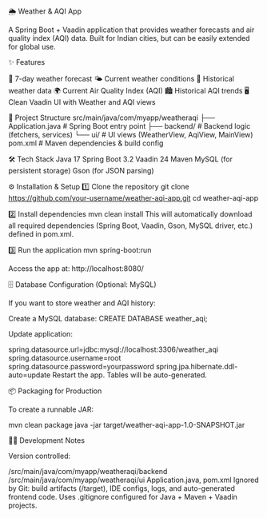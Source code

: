 🌦️ Weather & AQI App

A Spring Boot + Vaadin application that provides weather forecasts and air quality index (AQI) data.
Built for Indian cities, but can be easily extended for global use.

✨ Features

📅 7-day weather forecast
🌤️ Current weather conditions
📜 Historical weather data
🌍 Current Air Quality Index (AQI)
🏙️ Historical AQI trends
🖥️ Clean Vaadin UI with Weather and AQI views

📂 Project Structure
src/main/java/com/myapp/weatheraqi
├── Application.java # Spring Boot entry point
├── backend/ # Backend logic (fetchers, services)
└── ui/ # UI views (WeatherView, AqiView, MainView)
pom.xml # Maven dependencies & build config

🛠️ Tech Stack
Java 17
Spring Boot 3.2
Vaadin 24
Maven
MySQL (for persistent storage)
Gson (for JSON parsing)

⚙️ Installation & Setup
1️⃣ Clone the repository
git clone https://github.com/your-username/weather-aqi-app.git
cd weather-aqi-app

2️⃣ Install dependencies
mvn clean install
This will automatically download all required dependencies (Spring Boot, Vaadin, Gson, MySQL driver, etc.) defined in pom.xml.

3️⃣ Run the application
mvn spring-boot:run

Access the app at:
http://localhost:8080/

🗄️ Database Configuration (Optional: MySQL)

If you want to store weather and AQI history:

Create a MySQL database:
CREATE DATABASE weather_aqi;

Update application:

spring.datasource.url=jdbc:mysql://localhost:3306/weather_aqi
spring.datasource.username=root
spring.datasource.password=yourpassword
spring.jpa.hibernate.ddl-auto=update
Restart the app. Tables will be auto-generated.

📦 Packaging for Production

To create a runnable JAR:

mvn clean package
java -jar target/weather-aqi-app-1.0-SNAPSHOT.jar

👨‍💻 Development Notes

Version controlled:

/src/main/java/com/myapp/weatheraqi/backend
/src/main/java/com/myapp/weatheraqi/ui
Application.java, pom.xml
Ignored by Git: build artifacts (/target), IDE configs, logs, and auto-generated frontend code.
Uses .gitignore configured for Java + Maven + Vaadin projects.
